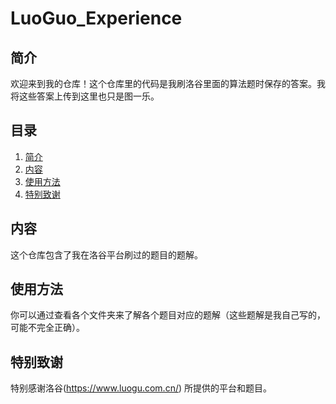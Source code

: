# LuoGuo_Experience

## 简介
欢迎来到我的仓库！这个仓库里的代码是我刷洛谷里面的算法题时保存的答案。我将这些答案上传到这里也只是图一乐。

## 目录
1. [简介](#简介)
2. [内容](#内容)
3. [使用方法](#使用方法)
4. [特别致谢](#特别致谢)

## 内容
这个仓库包含了我在洛谷平台刷过的题目的题解。

## 使用方法
你可以通过查看各个文件夹来了解各个题目对应的题解（这些题解是我自己写的，可能不完全正确）。

## 特别致谢
特别感谢洛谷(https://www.luogu.com.cn/) 所提供的平台和题目。
